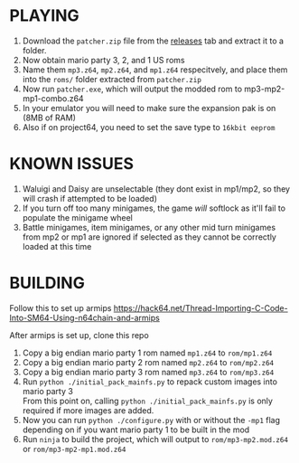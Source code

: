 # PLAYING
1) Download the `patcher.zip` file from the [releases](https://github.com/Rainchus/Mp3-Combination/releases) tab and extract it to a folder.</br>
2) Now obtain mario party 3, 2, and 1 US roms</br>
3) Name them `mp3.z64`, `mp2.z64`, and `mp1.z64` respecitvely, and place them into the `roms/` folder extracted from `patcher.zip`</br>
4) Now run `patcher.exe`, which will output the modded rom to mp3-mp2-mp1-combo.z64</br>
5) In your emulator you will need to make sure the expansion pak is on (8MB of RAM)</br>
6) Also if on project64, you need to set the save type to `16kbit eeprom`</br>

# KNOWN ISSUES
1) Waluigi and Daisy are unselectable (they dont exist in mp1/mp2, so they will crash if attempted to be loaded)</br>
2) If you turn off too many minigames, the game *will* softlock as it'll fail to populate the minigame wheel</br>
3) Battle minigames, item minigames, or any other mid turn minigames from mp2 or mp1 are ignored if selected as they cannot be correctly loaded at this time</br>

# BUILDING
Follow this to set up armips
https://hack64.net/Thread-Importing-C-Code-Into-SM64-Using-n64chain-and-armips

After armips is set up, clone this repo

1) Copy a big endian mario party 1 rom named `mp1.z64` to `rom/mp1.z64`</br>
2) Copy a big endian mario party 2 rom named `mp2.z64` to `rom/mp2.z64`</br>
3) Copy a big endian mario party 3 rom named `mp3.z64` to `rom/mp3.z64`</br>
4) Run `python ./initial_pack_mainfs.py` to repack custom images into mario party 3</br>
From this point on, calling `python ./initial_pack_mainfs.py` is only required if more images are added.</br>
5) Now you can run `python ./configure.py` with or without the `-mp1` flag depending on if you want mario party 1 to be built in the mod
6) Run `ninja` to build the project, which will output to `rom/mp3-mp2.mod.z64` or `rom/mp3-mp2-mp1.mod.z64`</br>
